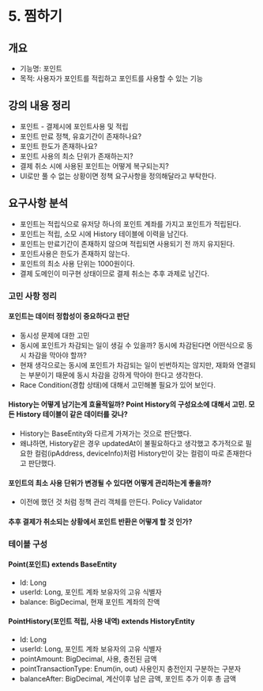 # 5. 찜하기

## 개요
- 기능명: 포인트
- 목적: 사용자가 포인트를 적립하고 포인트를 사용할 수 있는 기능

## 강의 내용 정리
- 포인트 - 결제시에 포인트사용 및 적립
- 포인트 만료 정책, 유효기간이 존재하나요?
- 포인트 한도가 존재하나요?
- 포인트 사용의 최소 단위가 존재하는지?
- 결제 취소 시에 사용된 포인트는 어떻게 복구되는지?
- UI로만 풀 수 없는 상황이면 정책 요구사항을 정의해달라고 부탁한다.

## 요구사항 분석
- 포인트는 적립식으로 유저당 하나의 포인트 계좌를 가지고 포인트가 적립된다.
- 포인트는 적립, 소모 시에 History 테이블에 이력을 남긴다.
- 포인트는 만료기간이 존재하지 않으며 적립되면 사용되기 전 까지 유지된다.
- 포인트사용은 한도가 존재하지 않는다.
- 포인트의 최소 사용 단위는 1000원이다.
- 결제 도메인이 미구현 상태이므로 결제 취소는 추후 과제로 남긴다.

### 고민 사항 정리
#### 포인트는 데이터 정합성이 중요하다고 판단
  - 동시성 문제에 대한 고민
  - 동시에 포인트가 차감되는 일이 생길 수 있을까? 동시에 차감된다면 어떤식으로 동시 차감을 막아야 할까?
  - 현재 생각으로는 동시에 포인트가 차감되는 일이 빈번하지는 않지만, 재화와 연결되는 부분이기 때문에 동시 차감을 강하게 막아야 한다고 생각한다.
  - Race Condition(경합 상태)에 대해서 고민해볼 필요가 있어 보인다.
#### History는 어떻게 남기는게 효율적일까? Point History의 구성요소에 대해서 고민. 모든 History 테이블이 같은 데이터를 갖나?
  - History는 BaseEntity와 다르게 가져가는 것으로 판단했다.
  - 왜냐하면, History같은 경우 updatedAt이 불필요하다고 생각했고 추가적으로 필요한 컬럼(ipAddress, deviceInfo)처럼 History만이 갖는 컬럼이 따로 존재한다고 판단했다.
#### 포인트의 최소 사용 단위가 변경될 수 있다면 어떻게 관리하는게 좋을까?
  - 이전에 했던 것 처럼 정책 관리 객체를 만든다. Policy Validator
#### 추후 결제가 취소되는 상황에서 포인트 반환은 어떻게 할 것 인가?

### 테이블 구성
#### Point(포인트) extends BaseEntity
- Id: Long
- userId: Long, 포인트 계좌 보유자의 고유 식별자
- balance: BigDecimal, 현재 포인트 계좌의 잔액

#### PointHistory(포인트 적립, 사용 내역) extends HistoryEntity
- Id: Long
- userId: Long, 포인트 계좌 보유자의 고유 식별자
- pointAmount: BigDecimal, 사용, 충전된 금액
- pointTransactionType: Enum(in, out) 사용인지 충전인지 구분하는 구분자
- balanceAfter: BigDecimal, 계산이후 남은 금액, 포인트 추가 이후 총 금액
